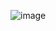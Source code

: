 ![image](https://github.com/ilrexho2011/Project-EULER-Possible-Solutions-Problems-301_to_400/assets/61479363/7ec2191f-24c7-4a8c-a1c0-810bf0164de7)

